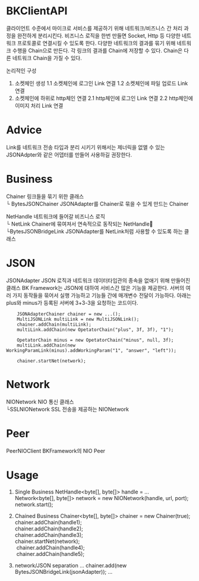 # BKClientAPI
클라이언트 수준에서 마이크로 서비스를 제공하기 위해 네트워크/비즈니스 간 처리 과정을 완전하게 분리시킨다.
비즈니스 로직을 한번 만들면 Socket, Http 등 다양한 네트워크 프로토콜로 연결시킬 수 있도록 한다.
다양한 네트워크의 결과를 묶기 위해 네트워크 수행을 Chain으로 만든다. 각 링크의 결과를 Chain에 저장할 수 있다. Chain은 다른 네트워크 Chain을 가질 수 있다.

논리적인 구성
1. 소켓체인 생성
 1.1 소켓체인에 로그인 Link 연결
 1.2 소켓체인에 파일 업로드 Link 연결
2. 소켓체인에 하위로 http체인 연결
 2.1 http체인에 로그인 Link 연결
 2.2 http체인에 이미지 처리 Link 연결
 
# Advice
Link를 네트워크 전송 타입과 분리 시키기 위해서는 제너릭을 없앨 수 있는 JSONAdpter와 같은 어뎁터를 만들어 사용하길 권장한다.

#  Business 
Chainer 링크들을 묶기 위한 클래스<br />
 └ BytesJSONChainer JSONAdapter를 Chainer로 묶을 수 있게 만드는 Chainer

NetHandle 네트워크에 들어갈 비즈니스 로직<br />
 └ NetLink Chainer에 묶여져서 연속적으로 동작되는 NetHandle<br />
 └BytesJSONBridgeLink JSONAdapter를 NetLink처럼 사용할 수 있도록 하는 클래스

#  JSON
JSONAdapter JSON 로직과 네트워크 데이터타입관의 종속을 없애기 위해 만들어진 클래스
BK Framework는 JSON에 대하여 서비스간 많은 기능을 제공한다.
서버의 여러 가지 동작들을 묶어서 실행 가능하고 기능들 간에 매개변수 전달이 가능하다.
아래는 plus와 minus가 등록된 서버에 3+3-3을 요청하는 코드이다.

		JSONAdapterChainer chainer = new ...();
		MultiJSONLink multiLink = new MultiJSONLink();
		chainer.addChain(multiLink);
		multiLink.addChain(new OpetatorChain("plus", 3f, 3f), "1");
		
		OpetatorChain minus = new OpetatorChain("minus", null, 3f);
		multiLink.addChain(new WorkingParamLink(minus).addWorkingParam("1", "answer", "left"));

		chainer.startNet(network);

#  Network 
NIONetwork NIO 통신 클래스<br />
 └SSLNIONetwork SSL 전송을 제공하는 NIONetwork

#  Peer 
PeerNIOClient BKFramework의 NIO Peer

#  Usage
1. Single Business
  NetHandle<byte[], byte[]> handle = ...<br />
  Network<byte[], byte[]> network = new NIONetwork(handle, url, port);<br />
  network.start();<br />

2. Chained Business
  Chainer<byte[], byte[]> chainer = new Chainer(true);<br />
  chainer.addChain(handle1);<br />
  chainer.addChain(handle2);<br />
  chainer.addChain(handle3);<br />
  chainer.startNet(network);<br />
  chainer.addChain(handle4);<br />
  chainer.addChain(handle5);<br />

3. network/JSON separation
...
  chainer.add(new BytesJSONBridgeLink(jsonAdapter));
...
